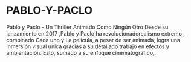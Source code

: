 # PABLO-Y-PACLO
 Pablo y Paclo - Un Thriller Animado Como Ningún Otro Desde su lanzamiento en 2017 ,Pablo y Paclo ha revolucionadorealismo extremo , combinado  Cada uno y  La película, a pesar de ser animada, logra una inmersión visual única gracias a su detallado trabajo en efectos y ambientación. Esto, sumado a su enfoque cinematográfico,.
